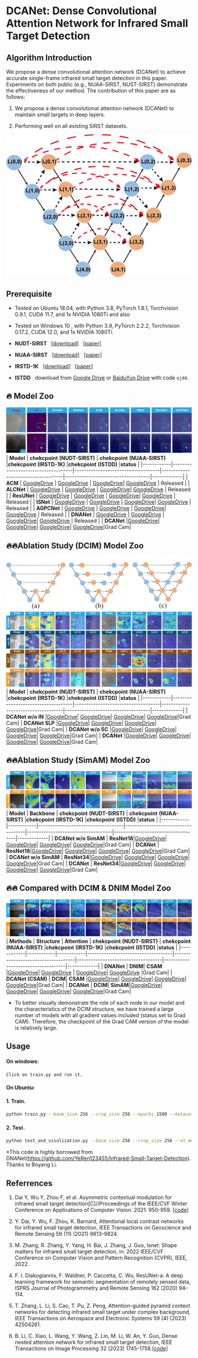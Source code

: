 # DCANet: Dense Convolutional Attention Network for Infrared Small Target Detection


## Algorithm Introduction

We propose a dense convolutional attention network (DCANet) to achieve accurate single-frame infrared small target detection in this paper. Experiments on both public (e.g., NUAA-SIRST, NUST-SIRST) demonstrate the effectiveness of our method. The contribution of this paper are as follows:

1. We propose a dense convolutional attention network (DCANet) to maintain small targets in deep layers.

2. Performing well on all existing SIRST datasets.

![outline](DCIM.png)

## Prerequisite
* Tested on Ubuntu 18.04, with Python 3.8, PyTorch 1.8.1, Torchvision 0.9.1, CUDA 11.7, and 1x NVIDIA 1080Ti and also 

* Tested on Windows 10  , with Python 3.9, PyTorch 2.2.2, Torchvision 0.17.2, CUDA 12.0, and 1x NVIDIA 1080Ti.

* **NUDT-SIRST** &nbsp; [[download]](https://github.com/YeRen123455/Infrared-Small-Target-Detection) &nbsp; [[paper]](https://ieeexplore.ieee.org/abstract/document/9864119)

* **NUAA-SIRST** &nbsp; [[download]](https://github.com/YimianDai/sirst) &nbsp; [[paper]](https://arxiv.org/pdf/2009.14530.pdf)

* **IRSTD-1K** &nbsp; [[download]](https://github.com/RuiZhang97/ISNet) &nbsp; [[paper]](https://ieeexplore.ieee.org/document/9880295)

* **ISTDD** &nbsp;  download from [Google Drive](https://drive.google.com/file/d/13hhEwYHU19oxanXYf-wUpZ7JtiwY8LuT/view?usp=sharing) or [BaiduYun Drive](https://pan.baidu.com/s/1c35pADjPhkAcLwmU-u0RBA) with code `ojd4`.


## 🔥 Model Zoo
![outline](all_model.png)
| **Model**  | **chekcpoint**  **(NUDT-SIRST)**   | **chekcpoint**  **(NUAA-SIRST)** |**chekcpoint** **(IRSTD-1K)** |**chekcpoint** **(ISTDD)** |**status** |
|------------|------------------------------------|------------------------------------|------------------------------------|------------------------------------|-------------|
| **ACM**  | [GoogleDrive](https://drive.google.com/file/d/1O2-m3WysVbFH9OgRVCXBAjIjeVhriApQ/view?usp=drive_link)    | [GoogleDrive](https://drive.google.com/file/d/1u_wXLIf1Nvn5cuwyQ0hmksO_t7KTgnkw/view?usp=drive_link) | [GoogleDrive](https://drive.google.com/file/d/10azZI5GZv60tHxOyGWD6nbE2AnvD1kVn/view?usp=drive_link)| [GoogleDrive](https://drive.google.com/file/d/1dTLjaRjuKAgweqSqTHXQVWlV8cniPhfL/view?usp=drive_link) | Released |
| **ALCNet**  | [GoogleDrive](https://drive.google.com/file/d/1MXnVj2mBs-StBg6IhCwXPFE7W-Y0y_b7/view?usp=drive_link) | [GoogleDrive](https://drive.google.com/file/d/1D3eGs0PsMem51DKznj4oMOnpzHc0CO8Y/view?usp=drive_link) | [GoogleDrive](https://drive.google.com/file/d/1MDln9MDtN1d9jlEkR-Gbn5gCs3xIDd3S/view?usp=drive_link)| [GoogleDrive](https://drive.google.com/file/d/1JwEYFTlrugEGdpBesSRUXgUY0cBSgMXS/view?usp=drive_link) | Released |
| **ResUNet** | [GoogleDrive](https://drive.google.com/file/d/1GjJKx34W1oh_m0TLfS-upIqhkJzGHL7O/view?usp=drive_link) | [GoogleDrive](https://drive.google.com/file/d/1GxhoCLL3hd5uCK5EL_J8kmUW11T7nFMr/view?usp=drive_link) | [GoogleDrive](https://drive.google.com/file/d/1SRmC1ldcUzmTqvzDDwQuzSk9KlKlRZvI/view?usp=drive_link)| [GoogleDrive](https://drive.google.com/file/d/1-WDS-tNB1Ghym0LJ46ss4c8lgKZTLgrP/view?usp=drive_link) | Released |
| **ISNet** | [GoogleDrive](https://drive.google.com/file/d/1ZY9OBpKmRki6d-8gzMKwVMxa25KxHeEl/view?usp=drive_link)   | [GoogleDrive](https://drive.google.com/file/d/1eOF9KDAdsDrWHWYuq-9aso6PIx_a1XMS/view?usp=drive_link) | [GoogleDrive](https://drive.google.com/file/d/1tfWVmPPFgy36sjJBDMZUyQMtSNdgq0Bm/view?usp=drive_link)| [GoogleDrive](https://drive.google.com/file/d/1oZ4UjZK9Q2-xp-96sYBizr_FAP9-smSq/view?usp=drive_link) | Released |
| **AGPCNet** | [GoogleDrive](https://drive.google.com/file/d/1_cXMLoHQECSv3XD0D_wHfI_GKClIAoN-/view?usp=drive_link) | [GoogleDrive](https://drive.google.com/file/d/1TDjsSrVGYnyC15igwmRxrF21IA0JVUFn/view?usp=drive_link) | [GoogleDrive](https://drive.google.com/file/d/1LDPKMFAZDhNy7CeFWNK1oLbQeFEnBNCU/view?usp=drive_link)| [GoogleDrive](https://drive.google.com/file/d/1TajQPwbiFX80yhHpwtRsvKg-RMi3CstT/view?usp=drive_link) | Released |
| **DNANet** | [GoogleDrive](https://drive.google.com/file/d/1W0vFhxyxQe2MYI6CaUlSEmh-rQUUkyNv/view?usp=drive_link)  | [GoogleDrive](https://drive.google.com/file/d/12XKXFEu8JUv0hMCP1hoRXmYTuJp_k1LP/view?usp=drive_link) | [GoogleDrive](https://drive.google.com/file/d/1B01QV2g6ps56iWPkJwdG2G1KhEcH_puK/view?usp=drive_link)| [GoogleDrive](https://drive.google.com/file/d/1vBpMJNsUUKeVAPveK1rEneNxoF_r-VJs/view?usp=drive_link) | Released |
| **DCANet** |[GoogleDrive](https://drive.google.com/file/d/1zzx4PaD8-4_Lh_qNhuxOTip-71_5bFxe/view?usp=drive_link)| [GoogleDrive](https://drive.google.com/file/d/1-UDc9Tb6fK17JeAEfjCwIpfJeDZPXSXQ/view?usp=drive_link)| [GoogleDrive](https://drive.google.com/file/d/1-ZDGyKg0LFlYrOmUnmRSUeheawNMp3u0/view?usp=drive_link)| [GoogleDrive](https://drive.google.com/file/d/1-zmzemVa64AvRzP8O3PtXIIXg6JXm6Vy/view?usp=drive_link)|Grad Cam| 


## 🔥🔥Ablation Study (DCIM) Model Zoo
![outline](variations.png)
![outline](three_dcim.png)
| **Model**  | **chekcpoint**  **(NUDT-SIRST)**   | **chekcpoint**  **(NUAA-SIRST)** |**chekcpoint** **(IRSTD-1K)** |**chekcpoint** **(ISTDD)** |**status** |
|------------|------------------------------------|------------------------------------|------------------------------------|------------------------------------|-------------|
| **DCANet w/o IN**  |[GoogleDrive](https://drive.google.com/file/d/1TP0qkp7Qmd3xS7_b3IwNbVgg8P-hfWKh/view?usp=drive_link)| [GoogleDrive](https://drive.google.com/file/d/1bjraGD_KVTIe24dLn9sCjhq1wnCWfHmT/view?usp=drive_link)| [GoogleDrive](https://drive.google.com/file/d/1-G_aLub7foGMX1hzi8E3wUPPfY4uO4ky/view?usp=drive_link)| [GoogleDrive](https://drive.google.com/file/d/1-ODm_lQr1Hj13jFhw89EPOieRl-2ZNeq/view?usp=drive_link)|Grad Cam| 
| **DCANet SLP**     |[GoogleDrive](https://drive.google.com/file/d/1zC-E4nQ9PcCJb7Y9wkVwGCVkLsbju9sy/view?usp=drive_link)| [GoogleDrive](https://drive.google.com/file/d/1wR6ZuwMTiFhbsmHPgQzKhAWcHoXi0NUD/view?usp=drive_link)| [GoogleDrive](https://drive.google.com/file/d/1-1_x6b2aEQM1Dq3ngS9sygI3gvKzHWal/view?usp=drive_link)| [GoogleDrive](https://drive.google.com/file/d/1-LK0XTaq-v6WTqLlVMJ-MrShpHDxx_pN/view?usp=drive_link)|Grad Cam| 
| **DCANet w/o SC**  |[GoogleDrive](https://drive.google.com/file/d/1z2emFO3b5ULqDU7DAC_-Hn8SUMZ4De-2/view?usp=drive_link)| [GoogleDrive](https://drive.google.com/file/d/1--FQuiAjl_2hURWR1tcg7G_Sc6j8z7X4/view?usp=drive_link)| [GoogleDrive](https://drive.google.com/file/d/1-5UdhZxV4kwRQ6_e_ib8nVqbTNR-MUd6/view?usp=drive_link)| [GoogleDrive](https://drive.google.com/file/d/1-NdWhV5uyTXPFSU20ghbeFk0CKvS75OE/view?usp=drive_link)|Grad Cam| 
| **DCANet**         |[GoogleDrive](https://drive.google.com/file/d/1zzx4PaD8-4_Lh_qNhuxOTip-71_5bFxe/view?usp=drive_link)| [GoogleDrive](https://drive.google.com/file/d/1-UDc9Tb6fK17JeAEfjCwIpfJeDZPXSXQ/view?usp=drive_link)| [GoogleDrive](https://drive.google.com/file/d/1-ZDGyKg0LFlYrOmUnmRSUeheawNMp3u0/view?usp=drive_link)| [GoogleDrive](https://drive.google.com/file/d/1-zmzemVa64AvRzP8O3PtXIIXg6JXm6Vy/view?usp=drive_link)|Grad Cam| 



## 🔥🔥Ablation Study (SimAM) Model Zoo
![outline](simam.png)
| **Model**  | **Backbone**  | **chekcpoint**  **(NUDT-SIRST)**   | **chekcpoint**  **(NUAA-SIRST)** |**chekcpoint** **(IRSTD-1K)** |**chekcpoint** **(ISTDD)** |**status** |
|------------|------------|------------------------------------|------------------------------------|------------------------------------|------------------------------------|-------------|
| **DCANet w/o SimAM** | **ResNet18**|[GoogleDrive](https://drive.google.com/file/d/1wT0Dzl9GuGRjT-864KpNkileDZnepMyk/view?usp=drive_link)| [GoogleDrive](https://drive.google.com/file/d/1-7T7R6b7BuE3sXLGak8Pbp0_MUGeogY3/view?usp=drive_link)| [GoogleDrive](https://drive.google.com/file/d/1-CNYONumA_Vdv19LSbL6QHR2Y7LJtsnt/view?usp=drive_link)| [GoogleDrive](https://drive.google.com/file/d/1-HFnGoH_HD3_v6POy4RyhAnA8ofy9knc/view?usp=drive_link)|Grad Cam| 
| **DCANet**           | **ResNet18**|[GoogleDrive](https://drive.google.com/file/d/1-vAffjw40lzsdBX_yiGZQxSZUv76pO77/view?usp=drive_link)| [GoogleDrive](https://drive.google.com/file/d/1-bleDdUwOu6QmRYcZ1bXApw_Sytxc9y0/view?usp=drive_link)| [GoogleDrive](https://drive.google.com/file/d/1-aYcZV1_whmYJokWubXy_drIjl9xblc1/view?usp=drive_link)| [GoogleDrive](https://drive.google.com/file/d/10-fowcY-CtKUYAr-nwo9pJ5QNSP_y7gv/view?usp=drive_link)|Grad Cam| 
| **DCANet w/o SimAM** | **ResNet34**|[GoogleDrive](https://drive.google.com/file/d/1dKkmP01WJb8L_4k81npCOxk8sbORnopr/view?usp=drive_link)| [GoogleDrive](https://drive.google.com/file/d/1-7bbLSPfsBIAJb0e946PcKh21cqdb3Jg/view?usp=drive_link)| [GoogleDrive](https://drive.google.com/file/d/1-Dwr1Y54TPPZnilpFBxdOSuAszUcsgMd/view?usp=drive_link)| [GoogleDrive](https://drive.google.com/file/d/1-LXzLljMi42E6jI5e6X6jXICxGsk8Frx/view?usp=drive_link)|Grad Cam| 
| **DCANet**           | **ResNet34**|[GoogleDrive](https://drive.google.com/file/d/1zzx4PaD8-4_Lh_qNhuxOTip-71_5bFxe/view?usp=drive_link)| [GoogleDrive](https://drive.google.com/file/d/1-UDc9Tb6fK17JeAEfjCwIpfJeDZPXSXQ/view?usp=drive_link)| [GoogleDrive](https://drive.google.com/file/d/1-ZDGyKg0LFlYrOmUnmRSUeheawNMp3u0/view?usp=drive_link)| [GoogleDrive](https://drive.google.com/file/d/1-zmzemVa64AvRzP8O3PtXIIXg6JXm6Vy/view?usp=drive_link)|Grad Cam| 


## 🔥🔥 Compared with DCIM & DNIM Model Zoo
![outline](dcim_dnim.png)
| **Methods**  | **Structure** | **Attention**  | **chekcpoint**  **(NUDT-SIRST)**   | **chekcpoint**  **(NUAA-SIRST)** |**chekcpoint** **(IRSTD-1K)** |**chekcpoint** **(ISTDD)** |**status** |
|------------|------------|------------|------------------------------------|------------------------------------|------------------------------------|------------------------------------|-------------|
| **DNANet**           | **DNIM**| **CSAM** |[GoogleDrive](https://drive.google.com/file/d/1l-mHVwH-iUFyYif88dC_JZl-bcTrEmwJ/view?usp=drive_link)| [GoogleDrive](https://drive.google.com/file/d/12XKXFEu8JUv0hMCP1hoRXmYTuJp_k1LP/view?usp=drive_link) | [GoogleDrive](https://drive.google.com/file/d/1B01QV2g6ps56iWPkJwdG2G1KhEcH_puK/view?usp=drive_link)| [GoogleDrive](https://drive.google.com/file/d/1vBpMJNsUUKeVAPveK1rEneNxoF_r-VJs/view?usp=drive_link) |Grad Cam| 
| **DCANet (CSAM)**    | **DCIM**| **CSAM** |[GoogleDrive](https://drive.google.com/file/d/1-5Po2t7kxNGT92I0C0HvrCshe15QGpKE/view?usp=drive_link)| [GoogleDrive](https://drive.google.com/file/d/1-7ED0K64Je8GDSAKmMEQg6L8HBcNShMF/view?usp=drive_link)| [GoogleDrive](https://drive.google.com/file/d/1-CKpxdQDe7P7RxoVx7EsAqVjg45M9hzc/view?usp=drive_link)| [GoogleDrive](https://drive.google.com/file/d/1-I4cpi7PqDc538FARZvXsNMy4clk1-IR/view?usp=drive_link)|Grad Cam| 
| **DCANet**           | **DCIM**| **SimAM**|[GoogleDrive](https://drive.google.com/file/d/1zzx4PaD8-4_Lh_qNhuxOTip-71_5bFxe/view?usp=drive_link)| [GoogleDrive](https://drive.google.com/file/d/1-UDc9Tb6fK17JeAEfjCwIpfJeDZPXSXQ/view?usp=drive_link)| [GoogleDrive](https://drive.google.com/file/d/1-ZDGyKg0LFlYrOmUnmRSUeheawNMp3u0/view?usp=drive_link)| [GoogleDrive](https://drive.google.com/file/d/1-zmzemVa64AvRzP8O3PtXIIXg6JXm6Vy/view?usp=drive_link)|Grad Cam| 

* To better visually demonstrate the role of each node in our model and the characteristics of the DCIM structure, we have trained a large number of models with all gradient values included (status set to Grad CAM). Therefore, the checkpoint of the Grad CAM version of the model is relatively large.

## Usage

#### On windows:

```
Click on train.py and run it. 
```

#### On Ubuntu:

#### 1. Train.

```bash
python train.py --base_size 256 --crop_size 256 --epochs 1500 --dataset [dataset-name] --split_method 50_50 --model [model name] --backbone Res_SimAM_block  --deep_supervision True --train_batch_size 4 --test_batch_size 4 --mode TXT

```
#### 2. Test.

```bash
python test_and_visulization.py --base_size 256 --crop_size 256 --st_model [trained model path] --model_dir [model_dir] --dataset [dataset-name] --split_method 50_50 --model [model name] --backbone Res_SimAM_block  --deep_supervision True --test_batch_size 1 --mode TXT 
```

*This code is highly borrowed from DNANet(https://github.com/YeRen123455/Infrared-Small-Target-Detection). Thanks to Boyang Li.


## Referrences

1. Dai Y, Wu Y, Zhou F, et al. Asymmetric contextual modulation for infrared small target detection[C]//Proceedings of the IEEE/CVF Winter Conference on Applications of Computer Vision. 2021: 950-959. [[code]](https://github.com/YimianDai/open-acm)

2. Y. Dai, Y. Wu, F. Zhou, K. Barnard, Attentional local contrast networks for infrared small target detection, IEEE Transactions on Geoscience and Remote Sensing 59 (11) (2021) 9813–9824.

3. M. Zhang, R. Zhang, Y. Yang, H. Bai, J. Zhang, J. Guo, Isnet: Shape matters for infrared small target detection, in: 2022 IEEE/CVF Conference on Computer Vision and Pattern Recognition (CVPR), IEEE, 2022.

4. F. I. Diakogiannis, F. Waldner, P. Caccetta, C. Wu, ResUNet-a: A deep learning framework for semantic segmentation of remotely sensed data, ISPRS Journal of Photogrammetry and Remote Sensing 162 (2020) 94–114.

5. T. Zhang, L. Li, S. Cao, T. Pu, Z. Peng, Attention-guided pyramid context networks for detecting infrared small target under complex background, IEEE Transactions on Aerospace and Electronic Systems 59 (4) (2023) 42504261.

6. B. Li, C. Xiao, L. Wang, Y. Wang, Z. Lin, M. Li, W. An, Y. Guo, Dense nested attention network for infrared small target detection, IEEE Transactions on Image Processing 32 (2023) 1745-1758.[[code]](https://github.com/YeRen123455/Infrared-Small-Target-Detection) 